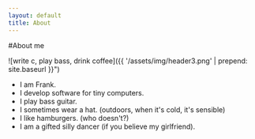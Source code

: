 ```yaml
---
layout: default
title: About 
---
```


#About me
	
![write c, play bass, drink coffee]({{ '/assets/img/header3.png' | prepend: site.baseurl }}")

* I am Frank.
* I develop software for tiny computers.
* I play bass guitar.
* I sometimes wear a hat. (outdoors, when it's cold, it's sensible)
* I like hamburgers. (who doesn't?)
* I am a gifted silly dancer (if you believe my girlfriend).
